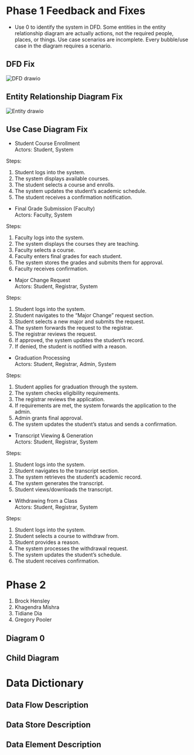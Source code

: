 # Phase 1 Feedback and Fixes
- Use 0 to identify the system in DFD.  Some entities in the entity relationship diagram are actually actions, not the required people, places, or things.  Use case scenarios are incomplete.  Every bubble/use case in the diagram requires a scenario.
  
## DFD Fix
 ![DFD drawio](https://github.com/user-attachments/assets/95113424-b6cc-43a0-8747-f1d54f527f53)

## Entity Relationship Diagram Fix
![Entity drawio](https://github.com/user-attachments/assets/0f54143d-eb8f-4d0b-949b-41aa7823a0f4)

## Use Case Diagram Fix
- Student Course Enrollment <br> 
Actors: Student, System  <br>

Steps:  
1. Student logs into the system.
2. The system displays available courses.
3. The student selects a course and enrolls.
4. The system updates the student’s academic schedule.
5. The student receives a confirmation notification.

- Final Grade Submission (Faculty)<br>
Actors: Faculty, System <br>

Steps:
1. Faculty logs into the system.
2. The system displays the courses they are teaching.
3. Faculty selects a course.
4. Faculty enters final grades for each student.
5. The system stores the grades and submits them for approval.
6. Faculty receives confirmation.

- Major Change Request <br>
Actors: Student, Registrar, System <br>

Steps:
1. Student logs into the system.
2. Student navigates to the “Major Change” request section.
3. Student selects a new major and submits the request.
4. The system forwards the request to the registrar.
5. The registrar reviews the request.
6. If approved, the system updates the student’s record.
7. If denied, the student is notified with a reason.

- Graduation Processing <br>
Actors: Student, Registrar, Admin, System <br>

Steps:
1. Student applies for graduation through the system.
2. The system checks eligibility requirements.
3. The registrar reviews the application.
4. If requirements are met, the system forwards the application to the admin.
5. Admin grants final approval.
6. The system updates the student’s status and sends a confirmation.

- Transcript Viewing & Generation <br>
Actors: Student, Registrar, System <br>

Steps:
1. Student logs into the system.
2. Student navigates to the transcript section.
3. The system retrieves the student’s academic record.
4. The system generates the transcript.
5. Student views/downloads the transcript.

- Withdrawing from a Class <br> 
Actors: Student, Registrar, System <br>

Steps:
1. Student logs into the system.
2. Student selects a course to withdraw from.
3. Student provides a reason.
4. The system processes the withdrawal request.
5. The system updates the student’s schedule.
6. The student receives confirmation.








# Phase 2
 1. Brock Hensley
 2. Khagendra Mishra
 3. Tidiane Dia
 4. Gregory Pooler


## Diagram 0



## Child Diagram



# Data Dictionary
## Data Flow Description

## Data Store Description

## Data Element Description

  
